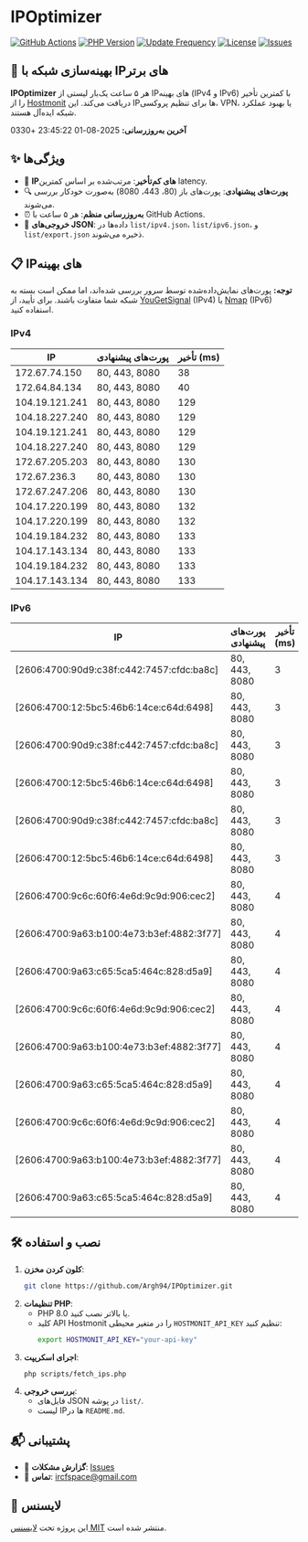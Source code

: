 # IPOptimizer

[![GitHub Actions](https://github.com/Argh94/IPOptimizer/workflows/IPOptimizer/badge.svg)](https://github.com/Argh94/IPOptimizer/actions)
[![PHP Version](https://img.shields.io/badge/PHP-8.0-blue)](https://www.php.net)
[![Update Frequency](https://img.shields.io/badge/Updates-Every%205%20Hours-green)](https://github.com/Argh94/IPOptimizer)
[![License](https://img.shields.io/badge/License-MIT-yellow)](https://opensource.org/licenses/MIT)
[![Issues](https://img.shields.io/github/issues/Argh94/IPOptimizer)](https://github.com/Argh94/IPOptimizer/issues)

## 🚀 بهینه‌سازی شبکه با IPهای برتر

**IPOptimizer** هر ۵ ساعت یک‌بار لیستی از IPهای بهینه (IPv4 و IPv6) با کمترین تأخیر را از [Hostmonit](https://hostmonit.com/) دریافت می‌کند. این IPها برای تنظیم پروکسی، VPN، یا بهبود عملکرد شبکه ایده‌آل هستند.

**آخرین به‌روزرسانی:** 2025-08-01 23:45:22 +0330

## ✨ ویژگی‌ها
- 📡 **IPهای کم‌تأخیر**: مرتب‌شده بر اساس کمترین latency.
- 🔍 **پورت‌های پیشنهادی**: پورت‌های باز (80، 443، 8080) به‌صورت خودکار بررسی می‌شوند.
- ⏰ **به‌روزرسانی منظم**: هر ۵ ساعت با GitHub Actions.
- 📄 **خروجی‌های JSON**: داده‌ها در `list/ipv4.json`، `list/ipv6.json`، و `list/export.json` ذخیره می‌شوند.

## 📋 IPهای بهینه

**توجه:** پورت‌های نمایش‌داده‌شده توسط سرور بررسی شده‌اند، اما ممکن است بسته به شبکه شما متفاوت باشند. برای تأیید، از [YouGetSignal](https://www.yougetsignal.com/tools/open-ports/) (IPv4) یا [Nmap](https://nmap.org/) (IPv6) استفاده کنید.

### IPv4
| IP | پورت‌های پیشنهادی | تأخیر (ms) |
|----|-------------------|------------|
| 172.67.74.150 | 80, 443, 8080 | 38 |
| 172.64.84.134 | 80, 443, 8080 | 40 |
| 104.19.121.241 | 80, 443, 8080 | 129 |
| 104.18.227.240 | 80, 443, 8080 | 129 |
| 104.19.121.241 | 80, 443, 8080 | 129 |
| 104.18.227.240 | 80, 443, 8080 | 129 |
| 172.67.205.203 | 80, 443, 8080 | 130 |
| 172.67.236.3 | 80, 443, 8080 | 130 |
| 172.67.247.206 | 80, 443, 8080 | 130 |
| 104.17.220.199 | 80, 443, 8080 | 132 |
| 104.17.220.199 | 80, 443, 8080 | 132 |
| 104.19.184.232 | 80, 443, 8080 | 133 |
| 104.17.143.134 | 80, 443, 8080 | 133 |
| 104.19.184.232 | 80, 443, 8080 | 133 |
| 104.17.143.134 | 80, 443, 8080 | 133 |

### IPv6
| IP | پورت‌های پیشنهادی | تأخیر (ms) |
|----|-------------------|------------|
| [2606:4700:90d9:c38f:c442:7457:cfdc:ba8c] | 80, 443, 8080 | 3 |
| [2606:4700:12:5bc5:46b6:14ce:c64d:6498] | 80, 443, 8080 | 3 |
| [2606:4700:90d9:c38f:c442:7457:cfdc:ba8c] | 80, 443, 8080 | 3 |
| [2606:4700:12:5bc5:46b6:14ce:c64d:6498] | 80, 443, 8080 | 3 |
| [2606:4700:90d9:c38f:c442:7457:cfdc:ba8c] | 80, 443, 8080 | 3 |
| [2606:4700:12:5bc5:46b6:14ce:c64d:6498] | 80, 443, 8080 | 3 |
| [2606:4700:9c6c:60f6:4e6d:9c9d:906:cec2] | 80, 443, 8080 | 4 |
| [2606:4700:9a63:b100:4e73:b3ef:4882:3f77] | 80, 443, 8080 | 4 |
| [2606:4700:9a63:c65:5ca5:464c:828:d5a9] | 80, 443, 8080 | 4 |
| [2606:4700:9c6c:60f6:4e6d:9c9d:906:cec2] | 80, 443, 8080 | 4 |
| [2606:4700:9a63:b100:4e73:b3ef:4882:3f77] | 80, 443, 8080 | 4 |
| [2606:4700:9a63:c65:5ca5:464c:828:d5a9] | 80, 443, 8080 | 4 |
| [2606:4700:9c6c:60f6:4e6d:9c9d:906:cec2] | 80, 443, 8080 | 4 |
| [2606:4700:9a63:b100:4e73:b3ef:4882:3f77] | 80, 443, 8080 | 4 |
| [2606:4700:9a63:c65:5ca5:464c:828:d5a9] | 80, 443, 8080 | 4 |

## 🛠️ نصب و استفاده
1. **کلون کردن مخزن**:
   ```bash
   git clone https://github.com/Argh94/IPOptimizer.git
   ```
2. **تنظیمات PHP**:
   - PHP 8.0 یا بالاتر نصب کنید.
   - کلید API Hostmonit را در متغیر محیطی `HOSTMONIT_API_KEY` تنظیم کنید:
     ```bash
     export HOSTMONIT_API_KEY="your-api-key"
     ```
3. **اجرای اسکریپت**:
   ```bash
   php scripts/fetch_ips.php
   ```
4. **بررسی خروجی**:
   - فایل‌های JSON در پوشه `list/`.
   - لیست IPها در `README.md`.

## 📬 پشتیبانی
- 🐛 **گزارش مشکلات**: [Issues](https://github.com/Argh94/IPOptimizer/issues)
- 📧 **تماس**: [ircfspace@gmail.com](mailto:ircfspace@gmail.com)

## 📄 لایسنس
این پروژه تحت [لایسنس MIT](https://github.com/Argh94/HandWave/blob/main/LICENCE) منتشر شده است.

